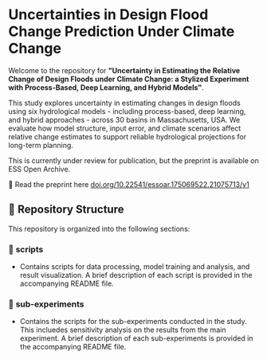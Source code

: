 # Uncertainties in Design Flood Change Prediction Under Climate Change

Welcome to the repository for **"Uncertainty in Estimating the Relative Change of Design Floods under Climate Change: a Stylized Experiment with Process-Based, Deep Learning, and Hybrid Models"**.

This study explores uncertainty in estimating changes in design floods using six hydrological models - including process-based, deep learning, and hybrid approaches - across 30 basins in Massachusetts, USA. We evaluate how model structure, input error, and climate scenarios affect relative change estimates to support reliable hydrological projections for long-term planning.

This is currently under review for publication, but the preprint is available on ESS Open Archive.

📄 Read the preprint here [doi.org/10.22541/essoar.175069522.21075713/v1](https://doi.org/10.22541/essoar.175069522.21075713/v1)


## 📂 Repository Structure

This repository is organized into the following sections:

### 📂 **scripts** 
- Contains scripts for data processing, model training and analysis, and result visualization. A brief description of each script is provided in the accompanying README file.

### 📂 **sub-experiments** 
- Contains the scripts for the sub-experiments conducted in the study. This incluedes sensitivity analysis on the results from the main experiment. A brief description of each sub-experiments is provided in the accompanying README file.